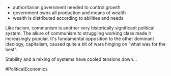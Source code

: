 - authoritarian government needed to control growth
- government owns all production and means of wealth
- wealth is distributed according to abilities and needs

Like facism, communism is another very historically significant political system. The allure of communism to struggling working class made it increasingly popular. It's fundamental opposition to the other dominant ideology, capitalism, caused quite a bit of wars hinging on "what was for the best".

Stability and a mixing of systems have cooled tensions down...

#PoliticalEconomics 